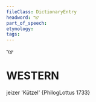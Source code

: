 ```yaml
---
fileClass: DictionaryEntry
headword: יצר
part_of_speech: 
etymology: 
tags: 
---
```

יצר

WESTERN
========

jeizer 'Kützel' {PhilogLottus 1733}
